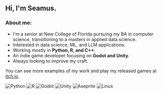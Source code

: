 ## Hi, I'm Seamus. 
### About me:
- I'm a senior at New College of Florida pursuing my BA in computer science, transitioning to a masters in applied data science.
- Interested in data science, ML, and LLM applications.
- Working mostly in **Python, R, and C++**. 
- An indie game developer focusing on **Godot and Unity**.
- Always looking to improve my craft.

You can see more examples of my work and play my released games at [itch.io](https://schweem.itch.io/).

![Python](https://img.shields.io/badge/Python-FFD43B?style=for-the-badge&logo=python&logoColor=blue) ![R](https://img.shields.io/badge/r-%23276DC3.svg?style=for-the-badge&logo=r&logoColor=white) ![Godot](https://img.shields.io/badge/Godot-478CBF?style=for-the-badge&logo=GodotEngine&logoColor=white) ![Unity](https://img.shields.io/badge/Unity-100000?style=for-the-badge&logo=unity&logoColor=white) ![Aseprite](https://img.shields.io/badge/Aseprite-FFFFFF?style=for-the-badge&logo=Aseprite&logoColor=#7D929E) ![Linux](https://img.shields.io/badge/Linux-FCC624?style=for-the-badge&logo=linux&logoColor=black)
